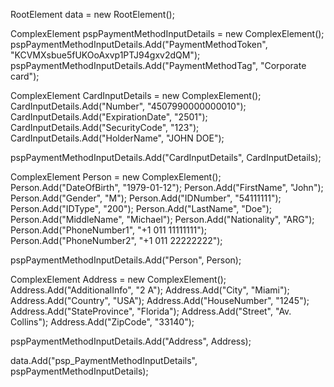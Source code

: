 RootElement data = new RootElement();


ComplexElement pspPaymentMethodInputDetails = new ComplexElement();
pspPaymentMethodInputDetails.Add("PaymentMethodToken", "KCVMXsbue5fUKOoAxvp1PTJ94gxv2dQM");
pspPaymentMethodInputDetails.Add("PaymentMethodTag", "Corporate card");

ComplexElement CardInputDetails = new ComplexElement();
CardInputDetails.Add("Number", "4507990000000010");
CardInputDetails.Add("ExpirationDate", "2501");
CardInputDetails.Add("SecurityCode", "123");
CardInputDetails.Add("HolderName", "JOHN DOE");

pspPaymentMethodInputDetails.Add("CardInputDetails", CardInputDetails);

ComplexElement Person = new ComplexElement();
Person.Add("DateOfBirth", "1979-01-12");
Person.Add("FirstName", "John");
Person.Add("Gender", "M");
Person.Add("IDNumber", "54111111");
Person.Add("IDType", "200");
Person.Add("LastName", "Doe");
Person.Add("MiddleName", "Michael");
Person.Add("Nationality", "ARG");
Person.Add("PhoneNumber1", "+1 011 11111111");
Person.Add("PhoneNumber2", "+1 011 22222222");

pspPaymentMethodInputDetails.Add("Person", Person);

ComplexElement Address = new ComplexElement();
Address.Add("AdditionalInfo", "2 A");
Address.Add("City", "Miami");
Address.Add("Country", "USA");
Address.Add("HouseNumber", "1245");
Address.Add("StateProvince", "Florida");
Address.Add("Street", "Av. Collins");
Address.Add("ZipCode", "33140");

pspPaymentMethodInputDetails.Add("Address", Address);

data.Add("psp_PaymentMethodInputDetails", pspPaymentMethodInputDetails);
